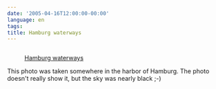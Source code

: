 ```yaml
---
date: '2005-04-16T12:00:00-00:00'
language: en
tags:
title: Hamburg waterways
---
```



<figure>
    <img src="http://farm1.staticflickr.com/5/9494154_a3f8bdaa88_o.jpg" alt="">
    <figcaption><p><a href="http://www.flickr.com/photos/zerok/9494154/">Hamburg waterways</a></p></figcaption>
</figure>

This photo was taken somewhere in the harbor of Hamburg. The photo doesn't really show it, but the sky was nearly black ;-)